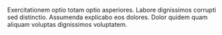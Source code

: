Exercitationem optio totam optio asperiores. Labore dignissimos corrupti sed distinctio. Assumenda explicabo eos dolores. Dolor quidem quam aliquam voluptas dignissimos voluptatem.